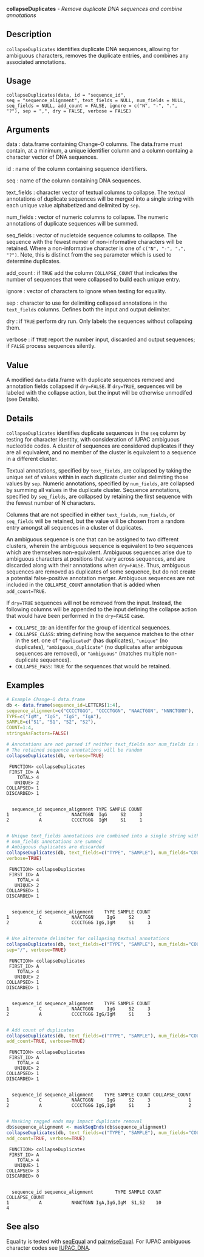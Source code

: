 **collapseDuplicates** - *Remove duplicate DNA sequences and combine annotations*

Description
--------------------

`collapseDuplicates` identifies duplicate DNA sequences, allowing for ambiguous 
characters, removes the duplicate entries, and combines any associated annotations.


Usage
--------------------
```
collapseDuplicates(data, id = "sequence_id",
seq = "sequence_alignment", text_fields = NULL, num_fields = NULL,
seq_fields = NULL, add_count = FALSE, ignore = c("N", "-", ".",
"?"), sep = ",", dry = FALSE, verbose = FALSE)
```

Arguments
-------------------

data
:   data.frame containing Change-O columns. The data.frame 
must contain, at a minimum, a unique identifier column 
and a column containg a character vector of DNA sequences.

id
:   name of the column containing sequence identifiers.

seq
:   name of the column containing DNA sequences.

text_fields
:   character vector of textual columns to collapse. The textual 
annotations of duplicate sequences will be merged into a single 
string with each unique value alphabetized and delimited by 
`sep`.

num_fields
:   vector of numeric columns to collapse. The numeric annotations
of duplicate sequences will be summed.

seq_fields
:   vector of nucletoide sequence columns to collapse. The sequence 
with the fewest numer of non-informative characters will be 
retained. Where a non-informative character is one of 
`c("N", "-", ".", "?")`. Note, this is distinct from the 
`seq` parameter which is used to determine duplicates.

add_count
:   if `TRUE` add the column `COLLAPSE_COUNT` that 
indicates the number of sequences that were collapsed to build 
each unique entry.

ignore
:   vector of characters to ignore when testing for equality.

sep
:   character to use for delimiting collapsed annotations in the 
`text_fields` columns. Defines both the input and output 
delimiter.

dry
:   if `TRUE` perform dry run. Only labels the sequences without 
collapsing them.

verbose
:   if `TRUE` report the number input, discarded and output 
sequences; if `FALSE` process sequences silently.




Value
-------------------

A modified `data` data.frame with duplicate sequences removed and 
annotation fields collapsed if `dry=FALSE`. If `dry=TRUE`, 
sequences will be labeled with the collapse action, but the input will be
otherwise unmodifed (see Details).


Details
-------------------

`collapseDuplicates` identifies duplicate sequences in the `seq` column by
testing for character identity, with consideration of IUPAC ambiguous nucleotide codes. 
A cluster of sequences are considered duplicates if they are all equivalent, and no 
member of the cluster is equivalent to a sequence in a different cluster. 

Textual annotations, specified by `text_fields`, are collapsed by taking the unique
set of values within in each duplicate cluster and delimiting those values by `sep`.
Numeric annotations, specified by `num_fields`, are collapsed by summing all values 
in the duplicate cluster. Sequence annotations, specified by `seq_fields`, are 
collapsed by retaining the first sequence with the fewest number of N characters.

Columns that are not specified in either `text_fields`, `num_fields`, or 
`seq_fields` will be retained, but the value will be chosen from a random entry 
amongst all sequences in a cluster of duplicates.

An ambiguous sequence is one that can be assigned to two different clusters, wherein
the ambiguous sequence is equivalent to two sequences which are themselves 
non-equivalent. Ambiguous sequences arise due to ambiguous characters at positions that
vary across sequences, and are discarded along with their annotations when `dry=FALSE`. 
Thus, ambiguous sequences are removed as duplicates of some sequence, but do not create a potential
false-positive annotation merger. Ambiguous sequences are not included in the 
`COLLAPSE_COUNT` annotation that is added when `add_count=TRUE`.

If `dry=TRUE` sequences will not be removed from the input. Instead, the following columns
will be appended to the input defining the collapse action that would have been performed in the
`dry=FALSE` case.


+ `COLLAPSE_ID`:     an identifer for the group of identical sequences.
+ `COLLAPSE_CLASS`:  string defining how the sequence matches to the other in the set.
one of `"duplicated"` (has duplicates),
`"unique"` (no duplicates), `"ambiguous_duplicate"` 
(no duplicates after ambiguous sequences are removed), 
or `"ambiguous"` (matches multiple non-duplicate sequences).
+ `COLLAPSE_PASS`:   `TRUE` for the sequences that would be retained.




Examples
-------------------

```R
# Example Change-O data.frame
db <- data.frame(sequence_id=LETTERS[1:4],
sequence_alignment=c("CCCCTGGG", "CCCCTGGN", "NAACTGGN", "NNNCTGNN"),
TYPE=c("IgM", "IgG", "IgG", "IgA"),
SAMPLE=c("S1", "S1", "S2", "S2"),
COUNT=1:4,
stringsAsFactors=FALSE)

# Annotations are not parsed if neither text_fields nor num_fields is specified
# The retained sequence annotations will be random
collapseDuplicates(db, verbose=TRUE)

```


```
 FUNCTION> collapseDuplicates
 FIRST_ID> A
    TOTAL> 4
   UNIQUE> 2
COLLAPSED> 1
DISCARDED> 1


```


```
  sequence_id sequence_alignment TYPE SAMPLE COUNT
1           C           NAACTGGN  IgG     S2     3
2           A           CCCCTGGG  IgM     S1     1

```


```R

# Unique text_fields annotations are combined into a single string with ","
# num_fields annotations are summed
# Ambiguous duplicates are discarded
collapseDuplicates(db, text_fields=c("TYPE", "SAMPLE"), num_fields="COUNT", 
verbose=TRUE)

```


```
 FUNCTION> collapseDuplicates
 FIRST_ID> A
    TOTAL> 4
   UNIQUE> 2
COLLAPSED> 1
DISCARDED> 1


```


```
  sequence_id sequence_alignment    TYPE SAMPLE COUNT
1           C           NAACTGGN     IgG     S2     3
2           A           CCCCTGGG IgG,IgM     S1     3

```


```R

# Use alternate delimiter for collapsing textual annotations
collapseDuplicates(db, text_fields=c("TYPE", "SAMPLE"), num_fields="COUNT", 
sep="/", verbose=TRUE)

```


```
 FUNCTION> collapseDuplicates
 FIRST_ID> A
    TOTAL> 4
   UNIQUE> 2
COLLAPSED> 1
DISCARDED> 1


```


```
  sequence_id sequence_alignment    TYPE SAMPLE COUNT
1           C           NAACTGGN     IgG     S2     3
2           A           CCCCTGGG IgG/IgM     S1     3

```


```R

# Add count of duplicates
collapseDuplicates(db, text_fields=c("TYPE", "SAMPLE"), num_fields="COUNT", 
add_count=TRUE, verbose=TRUE)

```


```
 FUNCTION> collapseDuplicates
 FIRST_ID> A
    TOTAL> 4
   UNIQUE> 2
COLLAPSED> 1
DISCARDED> 1


```


```
  sequence_id sequence_alignment    TYPE SAMPLE COUNT COLLAPSE_COUNT
1           C           NAACTGGN     IgG     S2     3              1
2           A           CCCCTGGG IgG,IgM     S1     3              2

```


```R

# Masking ragged ends may impact duplicate removal
db$sequence_alignment <- maskSeqEnds(db$sequence_alignment)
collapseDuplicates(db, text_fields=c("TYPE", "SAMPLE"), num_fields="COUNT", 
add_count=TRUE, verbose=TRUE)
```


```
 FUNCTION> collapseDuplicates
 FIRST_ID> A
    TOTAL> 4
   UNIQUE> 1
COLLAPSED> 3
DISCARDED> 0


```


```
  sequence_id sequence_alignment        TYPE SAMPLE COUNT COLLAPSE_COUNT
1           A           NNNCTGNN IgA,IgG,IgM  S1,S2    10              4

```



See also
-------------------

Equality is tested with [seqEqual](seqEqual.md) and [pairwiseEqual](pairwiseEqual.md). 
For IUPAC ambiguous character codes see [IUPAC_DNA](IUPAC_CODES.md).






